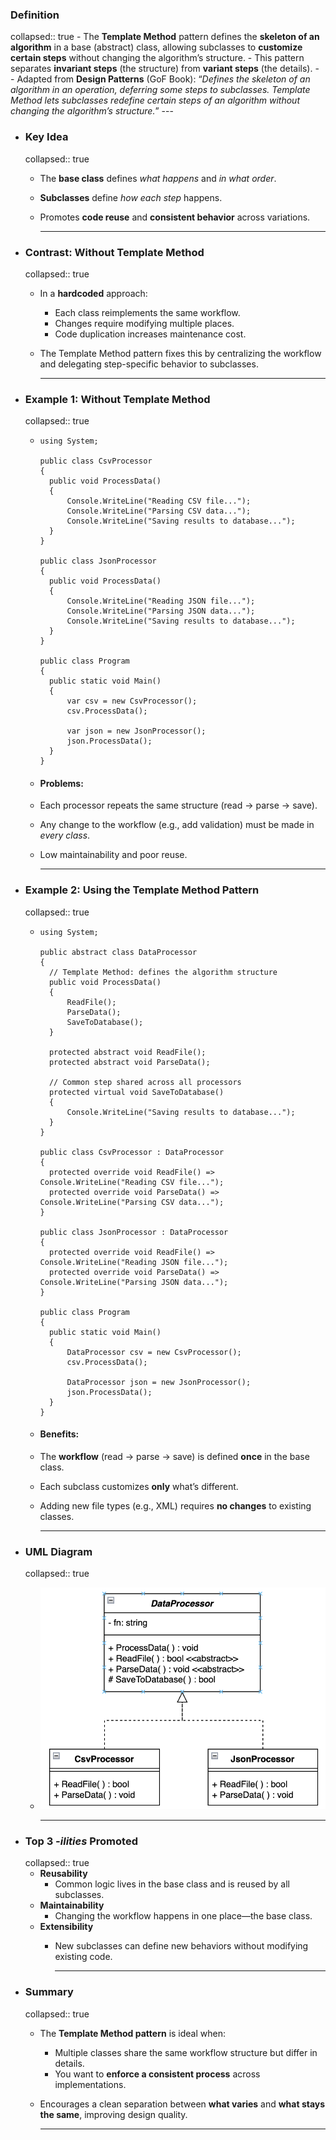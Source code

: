 ### Definition
collapsed:: true
	- The **Template Method** pattern defines the **skeleton of an algorithm** in a base (abstract) class, allowing subclasses to **customize certain steps** without changing the algorithm’s structure.
	- This pattern separates **invariant steps** (the structure) from **variant steps** (the details).
	-
	- Adapted from **Design Patterns** (GoF Book):
	  “*Defines the skeleton of an algorithm in an operation, deferring some steps to subclasses. Template Method lets subclasses redefine certain steps of an algorithm without changing the algorithm’s structure.*”
	  ---
- ### Key Idea
  collapsed:: true
	- The **base class** defines *what happens* and *in what order*.
	- **Subclasses** define *how each step* happens.
	- Promotes **code reuse** and **consistent behavior** across variations.
	  
	  ---
- ### Contrast: Without Template Method
  collapsed:: true
	- In a **hardcoded** approach:
		- Each class reimplements the same workflow.
		- Changes require modifying multiple places.
		- Code duplication increases maintenance cost.
	- The Template Method pattern fixes this by centralizing the workflow and delegating step-specific behavior to subclasses.
	  
	  ---
- ### Example 1: Without Template Method
  collapsed:: true
	- ```
	  using System;
	  
	  public class CsvProcessor
	  {
	    public void ProcessData()
	    {
	        Console.WriteLine("Reading CSV file...");
	        Console.WriteLine("Parsing CSV data...");
	        Console.WriteLine("Saving results to database...");
	    }
	  }
	  
	  public class JsonProcessor
	  {
	    public void ProcessData()
	    {
	        Console.WriteLine("Reading JSON file...");
	        Console.WriteLine("Parsing JSON data...");
	        Console.WriteLine("Saving results to database...");
	    }
	  }
	  
	  public class Program
	  {
	    public static void Main()
	    {
	        var csv = new CsvProcessor();
	        csv.ProcessData();
	  
	        var json = new JsonProcessor();
	        json.ProcessData();
	    }
	  }
	  ```
	- #### Problems:
	- Each processor repeats the same structure (read → parse → save).
	- Any change to the workflow (e.g., add validation) must be made in *every class*.
	- Low maintainability and poor reuse.
	  
	  ---
- ### Example 2: Using the Template Method Pattern
  collapsed:: true
	- ```
	  using System;
	  
	  public abstract class DataProcessor
	  {
	    // Template Method: defines the algorithm structure
	    public void ProcessData()
	    {
	        ReadFile();
	        ParseData();
	        SaveToDatabase();
	    }
	  
	    protected abstract void ReadFile();
	    protected abstract void ParseData();
	  
	    // Common step shared across all processors
	    protected virtual void SaveToDatabase()
	    {
	        Console.WriteLine("Saving results to database...");
	    }
	  }
	  
	  public class CsvProcessor : DataProcessor
	  {
	    protected override void ReadFile() => Console.WriteLine("Reading CSV file...");
	    protected override void ParseData() => Console.WriteLine("Parsing CSV data...");
	  }
	  
	  public class JsonProcessor : DataProcessor
	  {
	    protected override void ReadFile() => Console.WriteLine("Reading JSON file...");
	    protected override void ParseData() => Console.WriteLine("Parsing JSON data...");
	  }
	  
	  public class Program
	  {
	    public static void Main()
	    {
	        DataProcessor csv = new CsvProcessor();
	        csv.ProcessData();
	  
	        DataProcessor json = new JsonProcessor();
	        json.ProcessData();
	    }
	  }
	  ```
	- #### Benefits:
	- The **workflow** (read → parse → save) is defined **once** in the base class.
	- Each subclass customizes **only** what’s different.
	- Adding new file types (e.g., XML) requires **no changes** to existing classes.
	  
	  ---
- ### UML Diagram
  collapsed:: true
	- ![DataProcessor.png](../assets/DataProcessor_1761191363113_0.png) 
	  
	  ---
- ### Top 3  *-ilities*  Promoted
  collapsed:: true
	- **Reusability**
		- Common logic lives in the base class and is reused by all subclasses.
	- **Maintainability**
		- Changing the workflow happens in one place—the base class.
	- **Extensibility**
		- New subclasses can define new behaviors without modifying existing code.
		  
		  ---
- ### Summary
  collapsed:: true
	- The **Template Method pattern** is ideal when:
		- Multiple classes share the same workflow structure but differ in details.
		- You want to **enforce a consistent process** across implementations.
	- Encourages a clean separation between **what varies** and **what stays the same**, improving design quality.
	  
	  ---